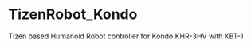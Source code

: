 TizenRobot_Kondo
================

Tizen based Humanoid Robot controller for Kondo KHR-3HV with KBT-1
